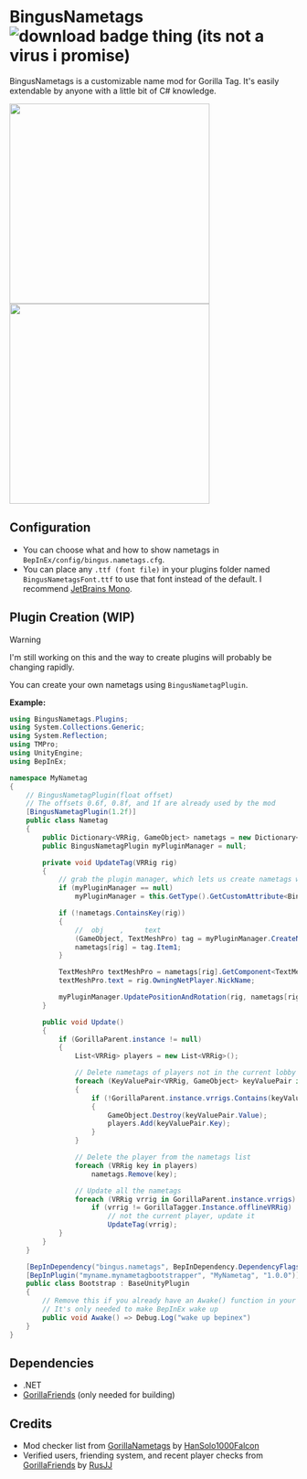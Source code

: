 # BingusNametags ![download badge thing (its not a virus i promise)](https://img.shields.io/github/downloads/sirkingbinx/BingusNametags/total)
BingusNametags is a customizable name mod for Gorilla Tag. It's easily extendable by anyone with a little bit of C# knowledge.

<img width=350 height=350 src="https://github.com/user-attachments/assets/ad530b19-5795-40d8-95cb-3a697340e041">
<img width=350 height=350 src="https://github.com/user-attachments/assets/cb126c2f-3cf4-4b40-a405-a0288445a7c6">

## Configuration
- You can choose what and how to show nametags in `BepInEx/config/bingus.nametags.cfg`.
- You can place any `.ttf (font file)` in your plugins folder named `BingusNametagsFont.ttf` to use that font instead of the default. I recommend [JetBrains Mono](https://www.jetbrains.com/lp/mono/).

## Plugin Creation (WIP)
> [!WARNING]
> I'm still working on this and the way to create plugins will probably be changing rapidly.

You can create your own nametags using `BingusNametagPlugin`.

**Example:**
```cs
using BingusNametags.Plugins;
using System.Collections.Generic;
using System.Reflection;
using TMPro;
using UnityEngine;
using BepInEx;

namespace MyNametag
{
    // BingusNametagPlugin(float offset)
    // The offsets 0.6f, 0.8f, and 1f are already used by the mod
    [BingusNametagPlugin(1.2f)]
    public class Nametag
    {
        public Dictionary<VRRig, GameObject> nametags = new Dictionary<VRRig, GameObject>();
        public BingusNametagPlugin myPluginManager = null;

        private void UpdateTag(VRRig rig)
        {
            // grab the plugin manager, which lets us create nametags without a lot of work
            if (myPluginManager == null)
                myPluginManager = this.GetType().GetCustomAttribute<BingusNametagPlugin>();

            if (!nametags.ContainsKey(rig))
            {
                //  obj    ,     text
                (GameObject, TextMeshPro) tag = myPluginManager.CreateNametag(rig);
                nametags[rig] = tag.Item1;
            }

            TextMeshPro textMeshPro = nametags[rig].GetComponent<TextMeshPro>();
            textMeshPro.text = rig.OwningNetPlayer.NickName;

            myPluginManager.UpdatePositionAndRotation(rig, nametags[rig]);
        }

        public void Update()
        {
            if (GorillaParent.instance != null)
            {
                List<VRRig> players = new List<VRRig>();

                // Delete nametags of players not in the current lobby
                foreach (KeyValuePair<VRRig, GameObject> keyValuePair in nametags)
                {
                    if (!GorillaParent.instance.vrrigs.Contains(keyValuePair.Key))
                    {
                        GameObject.Destroy(keyValuePair.Value);
                        players.Add(keyValuePair.Key);
                    }
                }

                // Delete the player from the nametags list
                foreach (VRRig key in players)
                    nametags.Remove(key);

                // Update all the nametags
                foreach (VRRig vrrig in GorillaParent.instance.vrrigs)
                    if (vrrig != GorillaTagger.Instance.offlineVRRig)
                        // not the current player, update it
                        UpdateTag(vrrig);
            }
        }
    }

    [BepInDependency("bingus.nametags", BepInDependency.DependencyFlags.HardDependency)]
    [BepInPlugin("myname.mynametagbootstrapper", "MyNametag", "1.0.0")]
    public class Bootstrap : BaseUnityPlugin
    {
        // Remove this if you already have an Awake() function in your BaseUnityPlugin
        // It's only needed to make BepInEx wake up
        public void Awake() => Debug.Log("wake up bepinex")
    }
}
```

## Dependencies
- .NET
- [GorillaFriends](https://github.com/not-a-bird-09/GorillaFriends) (only needed for building)

## Credits
- Mod checker list from [GorillaNametags](https://github.com/HanSolo1000Falcon/GorillaNametags) by [HanSolo1000Falcon](https://github.com/HanSolo1000Falcon)
- Verified users, friending system, and recent player checks from [GorillaFriends](https://github.com/rusjj/gorillafriends) by [RusJJ](https://github.com/rusjj)
